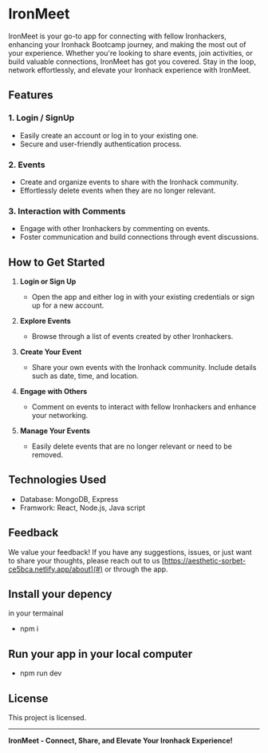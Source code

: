 # IronMeet

IronMeet is your go-to app for connecting with fellow Ironhackers, enhancing your Ironhack Bootcamp journey, and making the most out of your experience. Whether you're looking to share events, join activities, or build valuable connections, IronMeet has got you covered. Stay in the loop, network effortlessly, and elevate your Ironhack experience with IronMeet.

## Features

### 1. Login / SignUp

- Easily create an account or log in to your existing one.
- Secure and user-friendly authentication process.

### 2. Events

- Create and organize events to share with the Ironhack community.
- Effortlessly delete events when they are no longer relevant.

### 3. Interaction with Comments

- Engage with other Ironhackers by commenting on events.
- Foster communication and build connections through event discussions.

## How to Get Started

1. **Login or Sign Up**

   - Open the app and either log in with your existing credentials or sign up for a new account.

2. **Explore Events**

   - Browse through a list of events created by other Ironhackers.

3. **Create Your Event**

   - Share your own events with the Ironhack community. Include details such as date, time, and location.

4. **Engage with Others**

   - Comment on events to interact with fellow Ironhackers and enhance your networking.

5. **Manage Your Events**
   - Easily delete events that are no longer relevant or need to be removed.

## Technologies Used

- Database: MongoDB, Express
- Framwork: React, Node.js, Java script

## Feedback

We value your feedback! If you have any suggestions, issues, or just want to share your thoughts, please reach out to us [https://aesthetic-sorbet-ce5bca.netlify.app/about](#) or through the app.

## Install your depency

in your termainal

- npm i

## Run your app in your local computer

- npm run dev

## License

This project is licensed.

---

**IronMeet - Connect, Share, and Elevate Your Ironhack Experience!**
